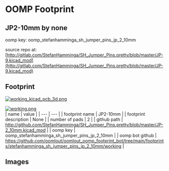 # OOMP Footprint  
## JP2-10mm  by none  
  
oomp key: oomp_stefanhamminga_sh_jumper_pins_jp_2_10mm  
  
source repo at: [http://gitlab.com/StefanHamminga/SH_Jumper_Pins.pretty/blob/master/JP-9.kicad_mod](http://gitlab.com/StefanHamminga/SH_Jumper_Pins.pretty/blob/master/JP-9.kicad_mod)  
## Footprint  
  
[![working_kicad_pcb_3d.png](working_kicad_pcb_3d_600.png)](working_kicad_pcb_3d.png)  
  
[![working.png](working_600.png)](working.png)  
| name | value | 
| --- | --- | 
| footprint name | JP2-10mm | 
| footprint description | None | 
| number of pads | 2 | 
| github path | http://github.com/StefanHamminga/SH_Jumper_Pins.pretty/blob/master/JP-2_10mm.kicad_mod | 
| oomp key | oomp_stefanhamminga_sh_jumper_pins_jp_2_10mm | 
| oomp bot github | https://github.com/oomlout/oomlout_oomp_footprint_bot/tree/main/footprints/stefanhamminga_sh_jumper_pins_jp_2_10mm/working | 
## Images  
